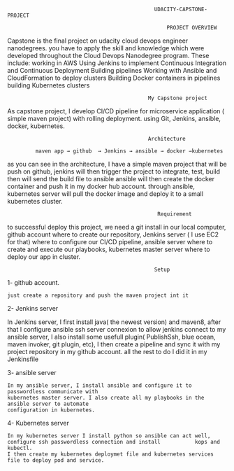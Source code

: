                                                    UDACITY-CAPSTONE-PROJECT

                                                       PROJECT OVERVIEW 

Capstone is the final project on udacity cloud devops engineer nanodegrees. you have to apply the skill and knowledge which were developed throughout the Cloud Devops Nanodegree program. These include: 
working  in AWS 
Using Jenkins to implement Continuous Integration and Continuous Deployment 
Building pipelines
Working with Ansible and CloudFormation to deploy clusters
Building Docker containers in pipelines 
building Kubernetes clusters

                                                 My Capstone project 

As capstone project, I develop CI/CD pipeline for microservice application ( simple maven project) with rolling deployment. using Git, Jenkins, ansible, docker, kubernetes. 

                                                 Architecture 
    
             maven app → github  → Jenkins → ansible → docker →kubernetes

as you can see in the architecture, I have a simple maven project that will be push on github, jenkins will then trigger the project to integrate, test, build then will send the build file to ansible ansible will then create the docker container and push it in my docker hub account. through ansible, kubernetes server will pull the docker image and deploy it to a small kubernetes cluster. 

     		                                       	Requirement 

to successful deploy this project, we need a git install in our local computer, github account where to create our repository, Jenkins server ( I use EC2 for that) where to configure our CI/CD pipeline, ansible server where to create 
and execute our playbooks, kubernetes master server where to deploy our app in cluster.

                                                   Setup 

1-  github account.
 
 	just create a repository and push the maven project int it

2- Jenkins server

   In Jenkins server, I first install java( the newest version) and maven8, after that I configure ansible ssh server connexion to allow jenkins connect to my ansible server, I also install some usefull plugin( PublishSsh, blue ocean, maven invoker, git plugin, etc), I then create a pipeline and sync it with my project repository in my github account. all the rest to do I did it in my Jenkinsfile

3- ansible server 
	
	In my ansible server, I install ansible and configure it to passwordless communicate with
	kubernetes master server. I also create all my playbooks in the ansible server to automate 
	configuration in kubernetes. 

4- Kubernetes server

	In my kubernetes server I install python so ansible can act well, configure ssh passwordless connection and install           kops and kubectl. 
	I then create my kubernetes deploymet file and kubernetes services file to deploy pod and service.


 








